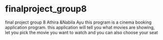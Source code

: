 # finalproject_group8
final project group 8 Athira &amp;Nabila Ayu
this program is a cinema booking application program. this application will tell you what movies are showing, let you pick the movie you want to watch and you can also choose your seat
